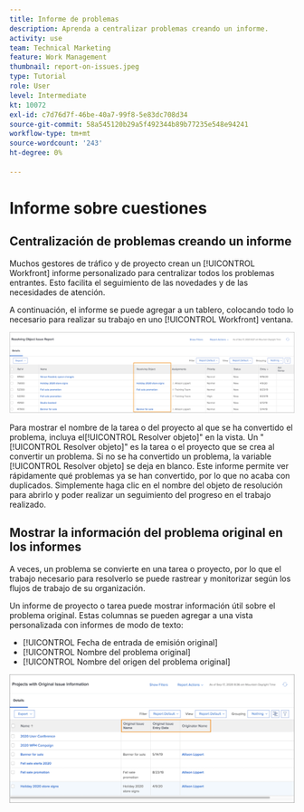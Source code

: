 ```yaml
---
title: Informe de problemas
description: Aprenda a centralizar problemas creando un informe.
activity: use
team: Technical Marketing
feature: Work Management
thumbnail: report-on-issues.jpeg
type: Tutorial
role: User
level: Intermediate
kt: 10072
exl-id: c7d76d7f-46be-40a7-99f8-5e83dc708d34
source-git-commit: 58a545120b29a5f492344b89b77235e548e94241
workflow-type: tm+mt
source-wordcount: '243'
ht-degree: 0%

---
```


# Informe sobre cuestiones

## Centralización de problemas creando un informe

Muchos gestores de tráfico y de proyecto crean un [!UICONTROL Workfront] informe personalizado para centralizar todos los problemas entrantes. Esto facilita el seguimiento de las novedades y de las necesidades de atención.

A continuación, el informe se puede agregar a un tablero, colocando todo lo necesario para realizar su trabajo en uno [!UICONTROL Workfront] ventana.

![Una imagen del [!UICONTROL Resolver objeto] de un informe de problemas.](assets/18-resolving-object-report.png)

Para mostrar el nombre de la tarea o del proyecto al que se ha convertido el problema, incluya el[!UICONTROL Resolver objeto]&quot; en la vista. Un &quot;[!UICONTROL Resolver objeto]&quot; es la tarea o el proyecto que se crea al convertir un problema. Si no se ha convertido un problema, la variable [!UICONTROL Resolver objeto] se deja en blanco. Este informe permite ver rápidamente qué problemas ya se han convertido, por lo que no acaba con duplicados. Simplemente haga clic en el nombre del objeto de resolución para abrirlo y poder realizar un seguimiento del progreso en el trabajo realizado.

## Mostrar la información del problema original en los informes

A veces, un problema se convierte en una tarea o proyecto, por lo que el trabajo necesario para resolverlo se puede rastrear y monitorizar según los flujos de trabajo de su organización.

Un informe de proyecto o tarea puede mostrar información útil sobre el problema original. Estas columnas se pueden agregar a una vista personalizada con informes de modo de texto:

* [!UICONTROL Fecha de entrada de emisión original]
* [!UICONTROL Nombre del problema original]
* [!UICONTROL Nombre del origen del problema original]

![Imagen de la información de informes de problemas.](assets/19-text-mode-reporting-for-issues.png)

<!-- Need wf one documentation article link below

For the text mode used to create this report, see the article titled View: Display original issue information on task and project list.

-->


<!--  Learn more graphic and documentation article links

* Create and customize views
* Overview of resolving and resolvable objects
* Understanding resolving and resolvable objects

-->
